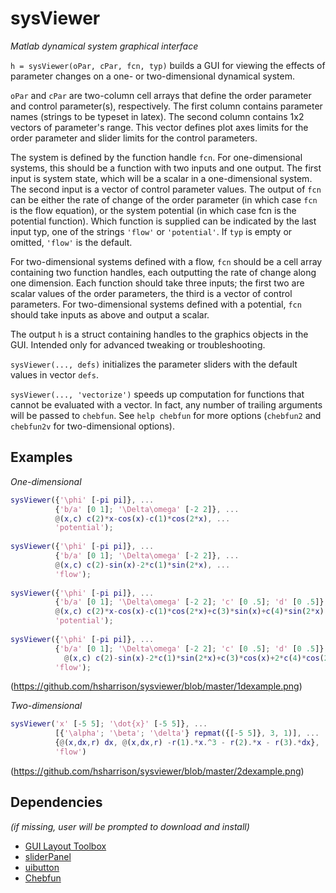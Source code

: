 sysViewer
=====

*Matlab dynamical system graphical interface*

`h = sysViewer(oPar, cPar, fcn, typ)` builds a GUI for viewing the effects of parameter changes on a one- or two-dimensional dynamical system. 
  
`oPar` and `cPar` are two-column cell arrays that define the order parameter and control parameter(s), respectively. The first column contains parameter names (strings to be typeset in latex). The second column contains 1x2 vectors of parameter's range. This vector defines plot axes limits for the order parameter and slider limits for the control parameters. 
  
The system is defined by the function handle `fcn`. For one-dimensional systems, this should be a function with two inputs and one output. The first input is system state, which will be a scalar in a one-dimensional system. The second input is a vector of control parameter values. The output of `fcn` can be either the rate of change of the order parameter (in which case `fcn` is the flow equation), or the system  potential (in which case fcn is the potential function). Which function is supplied can be indicated by the last input typ, one of the strings  `'flow'` or `'potential'`. If `typ` is empty or omitted, `'flow'` is the default. 
  
For two-dimensional systems defined with a flow, `fcn` should be a cell array containing two function handles, each outputting the rate of change along one dimension. Each function should take three inputs; the first two are scalar values of the order parameters, the third is a vector of control parameters. For two-dimensional systems defined with a potential, `fcn` should take inputs as above and output a scalar. 
  
The output `h` is a struct containing handles to the graphics objects in the GUI. Intended only for advanced tweaking or troubleshooting. 
  
`sysViewer(..., defs)` initializes the parameter sliders with the default values in vector `defs`. 
  
`sysViewer(..., 'vectorize')` speeds up computation for functions that cannot be evaluated with a vector. In fact, any number of trailing arguments will be passed to `chebfun`. See `help chebfun` for more options (`chebfun2` and `chebfun2v` for two-dimensional options). 
  
Examples
------ 

*One-dimensional*

```matlab
sysViewer({'\phi' [-pi pi]}, ... 
          {'b/a' [0 1]; '\Delta\omega' [-2 2]}, ... 
          @(x,c) c(2)*x-cos(x)-c(1)*cos(2*x), ... 
          'potential'); 
  
sysViewer({'\phi' [-pi pi]}, ... 
          {'b/a' [0 1]; '\Delta\omega' [-2 2]}, ... 
          @(x,c) c(2)-sin(x)-2*c(1)*sin(2*x), ... 
          'flow'); 
  
sysViewer({'\phi' [-pi pi]}, ... 
          {'b/a' [0 1]; '\Delta\omega' [-2 2]; 'c' [0 .5]; 'd' [0 .5]}, ... 
          @(x,c) c(2)*x-cos(x)-c(1)*cos(2*x)+c(3)*sin(x)+c(4)*sin(2*x), ... 
          'potential'); 
  
sysViewer({'\phi' [-pi pi]}, ... 
          {'b/a' [0 1]; '\Delta\omega' [-2 2]; 'c' [0 .5]; 'd' [0 .5]}, ... 
            @(x,c) c(2)-sin(x)-2*c(1)*sin(2*x)+c(3)*cos(x)+2*c(4)*cos(2*x), ... 
          'flow'); 
```

(https://github.com/hsharrison/sysviewer/blob/master/1dexample.png)

*Two-dimensional*

```matlab
sysViewer('x' [-5 5]; '\dot{x}' [-5 5]}, ... 
          [{'\alpha'; '\beta'; '\delta'} repmat({[-5 5]}, 3, 1)], ... 
          {@(x,dx,r) dx, @(x,dx,r) -r(1).*x.^3 - r(2).*x - r(3).*dx}, ... 
          'flow') 
```

(https://github.com/hsharrison/sysviewer/blob/master/2dexample.png)

Dependencies
-----

*(if missing, user will be prompted to download and install)*

  * [GUI Layout Toolbox](http://www.mathworks.com/matlabcentral/fileexchange/27758-gui-layout-toolbox)
  * [sliderPanel](http://www.mathworks.com/matlabcentral/fileexchange/13845-sliderpanel)
  * [uibutton](http://www.mathworks.com/matlabcentral/fileexchange/10743-uibutton-gui-pushbuttons-with-better-labels)
  * [Chebfun](http://www2.maths.ox.ac.uk/chebfun/)

